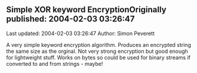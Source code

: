 ## Simple XOR keyword EncryptionOriginally published: 2004-02-03 03:26:47 
Last updated: 2004-02-03 03:26:47 
Author: Simon Peverett 
 
A very simple keyword encryption algorithm. Produces an encrypted string the same size as the orginal. Not very strong encryption but good enough for lightweight stuff. Works on bytes so could be used for binary streams if converted to and from strings - maybe!